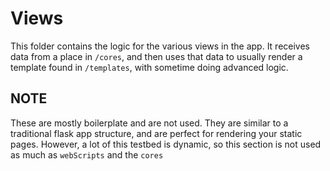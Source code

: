 # Views

This folder contains the logic for the various views in the app. It receives data from a place in `/cores`, and then uses that data to
usually render a template found in `/templates`, with sometime doing advanced logic.

## NOTE

These are mostly boilerplate and are not used. They are similar to a traditional flask app structure, and are perfect for rendering your static pages. However, a lot of this testbed is dynamic, so this section is not used as much as `webScripts` and the `cores`